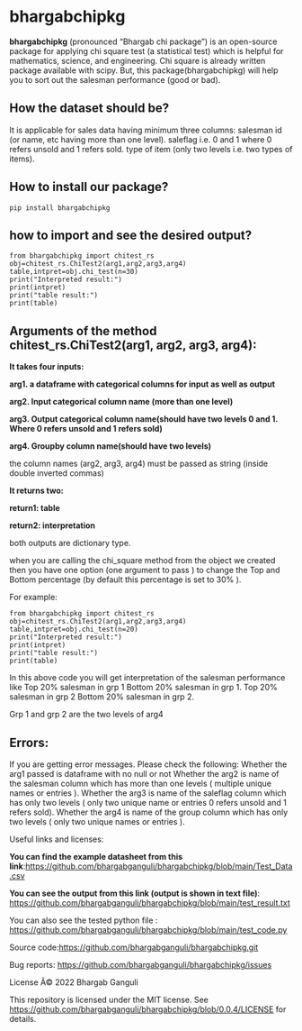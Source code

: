 # bhargabchipkg
**bhargabchipkg** (pronounced “Bhargab chi package”) is an open-source package for applying chi square test (a statistical test) which is helpful for mathematics, science, and engineering. Chi square is already written package available with scipy. But, this package(bhargabchipkg) will help you to sort out the salesman performance (good or bad).

## How the dataset should be?

It is applicable for sales data having minimum three columns:
 salesman id (or name, etc having more than one level).
 saleflag i.e. 0 and 1 where 0 refers unsold and 1 refers sold.
 type of item (only two levels i.e. two types of items).


## How to install our package?

```
pip install bhargabchipkg
```

## how to import and see the desired output?
```
from bhargabchipkg import chitest_rs
obj=chitest_rs.ChiTest2(arg1,arg2,arg3,arg4)
table,intpret=obj.chi_test(n=30)
print("Interpreted result:")
print(intpret)
print("table result:")
print(table)
```
## Arguments of the method chitest_rs.ChiTest2(arg1, arg2, arg3, arg4):

**It takes four inputs:**

**arg1. a dataframe with categorical columns for input as well as output**

**arg2. Input categorical column name (more than one level)**

**arg3. Output categorical column name(should have two levels 0 and 1. Where 0 refers unsold and 1 refers sold)**

**arg4. Groupby column name(should have two levels)**

the column names (arg2, arg3, arg4) must be passed as string (inside double inverted commas)

**It returns two:**

**return1: table**

**return2: interpretation**

both outputs are dictionary type.


when you are calling the chi_square method from the object we created then you have one option (one argument to pass ) to change the Top and Bottom percentage 
(by default this percentage is set to 30% ).

For example:
```
from bhargabchipkg import chitest_rs
obj=chitest_rs.ChiTest2(arg1,arg2,arg3,arg4)
table,intpret=obj.chi_test(n=20)
print("Interpreted result:")
print(intpret)
print("table result:")
print(table)
```
In this above code you will get interpretation of the salesman performance like 
Top 20% salesman in grp 1
Bottom 20% salesman in grp 1.
Top 20% salesman in grp 2
Bottom 20% salesman in grp 2.

Grp 1 and grp 2 are the two levels of arg4

   
   


## Errors:
 
 If you are getting error messages. Please check the following:
 Whether the arg1 passed is dataframe with no null or not
 Whether the arg2 is name of the salesman column which has more than one levels ( multiple unique names or entries ).
 Whether the arg3 is name of the saleflag column which has only two levels ( only two unique name or entries 0 refers unsold and 1 refers sold).
 Whether the arg4 is name of the group column which has only two levels ( only two unique names or entries ).



Useful links and licenses:

**You can find the example datasheet from this link**:https://github.com/bhargabganguli/bhargabchipkg/blob/main/Test_Data.csv

**You can see the output from this link (output is shown in text file)**: https://github.com/bhargabganguli/bhargabchipkg/blob/main/test_result.txt
 
You can also see the tested python file : https://github.com/bhargabganguli/bhargabchipkg/blob/main/test_code.py

Source code:https://github.com/bhargabganguli/bhargabchipkg.git

Bug reports: https://github.com/bhargabganguli/bhargabchipkg/issues


License
Â© 2022 Bhargab Ganguli

This repository is licensed under the MIT license. 
See  https://github.com/bhargabganguli/bhargabchipkg/blob/0.0.4/LICENSE   for details.
